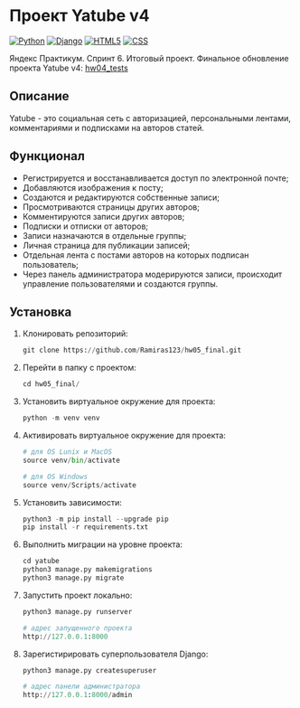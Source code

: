 # Проект Yatube v4

[![Python](https://img.shields.io/badge/-Python-464641?style=flat-square&logo=Python)](https://www.python.org/)
[![Django](https://img.shields.io/badge/-Django-464646?style=flat-square&logo=Django)](https://www.djangoproject.com/)
[![HTML5](https://img.shields.io/badge/-HTML5-464646?style=flat-square&logo=html5)](https://en.wikipedia.org/wiki/HTML5)
[![CSS](https://img.shields.io/badge/-CSS-464646?style=flat-square&logo=css3)](https://en.wikipedia.org/wiki/CSS)

Яндекс Практикум. Спринт 6. Итоговый проект. Финальное обновление проекта Yatube v4: [hw04_tests](https://github.com/Ramiras123/hw04_tests)

## Описание

Yatube - это социальная сеть с авторизацией, персональными лентами, комментариями и подписками на авторов статей.

## Функционал

- Регистрируется и восстанавливается доступ по электронной почте;
- Добавляются изображения к посту;
- Создаются и редактируются собственные записи;
- Просмотриваются страницы других авторов;
- Комментируются записи других авторов;
- Подписки и отписки от авторов;
- Записи назначаются в отдельные группы;
- Личная страница для публикации записей;
- Отдельная лента с постами авторов на которых подписан пользователь;
- Через панель администратора модерируются записи, происходит управление пользователями и создаются группы.

## Установка

1. Клонировать репозиторий:

   ```python
   git clone https://github.com/Ramiras123/hw05_final.git
   ```

2. Перейти в папку с проектом:

   ```python
   cd hw05_final/
   ```

3. Установить виртуальное окружение для проекта:

   ```python
   python -m venv venv
   ```

4. Активировать виртуальное окружение для проекта:

   ```python
   # для OS Lunix и MacOS
   source venv/bin/activate

   # для OS Windows
   source venv/Scripts/activate
   ```

5. Установить зависимости:

   ```python
   python3 -m pip install --upgrade pip
   pip install -r requirements.txt
   ```

6. Выполнить миграции на уровне проекта:

   ```python
   cd yatube
   python3 manage.py makemigrations
   python3 manage.py migrate
   ```

7. Запустить проект локально:

   ```python
   python3 manage.py runserver

   # адрес запущенного проекта
   http://127.0.0.1:8000
   ```

8. Зарегистирировать суперпользователя Django:

   ```python
   python3 manage.py createsuperuser

   # адрес панели администратора
   http://127.0.0.1:8000/admin
   ```
